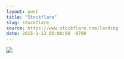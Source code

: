 ```yaml
---
layout: post
title: "Stockflare"
slug: stockflare
source: https://www.stockflare.com/landing
date: 2015-1-13 00:00:00 -0700
---
```


<img src="{{ site.url }}/assets/img/screenshots/stockflare.jpg">
